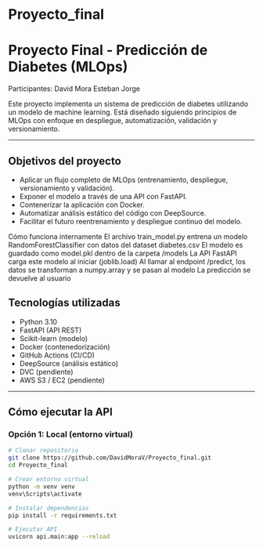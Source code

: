 # Proyecto_final
#  Proyecto Final - Predicción de Diabetes (MLOps)
Participantes:
David Mora
Esteban 
Jorge 

Este proyecto implementa un sistema de predicción de diabetes utilizando un modelo de machine learning. Está diseñado siguiendo principios de MLOps con enfoque en despliegue, automatización, validación y versionamiento.

---
##  Objetivos del proyecto

- Aplicar un flujo completo de MLOps (entrenamiento, despliegue, versionamiento y validación).
- Exponer el modelo a través de una API con FastAPI.
- Contenerizar la aplicación con Docker.
- Automatizar análisis estático del código con DeepSource.
- Facilitar el futuro reentrenamiento y despliegue continuo del modelo.

 Cómo funciona internamente
El archivo train_model.py entrena un modelo RandomForestClassifier con datos del dataset diabetes.csv
El modelo es guardado como model.pkl dentro de la carpeta /models
La API FastAPI carga este modelo al iniciar (joblib.load)
Al llamar al endpoint /predict, los datos se transforman a numpy.array y se pasan al modelo
La predicción se devuelve al usuario

##  Tecnologías utilizadas

- Python 3.10
- FastAPI (API REST)
- Scikit-learn (modelo)
- Docker (contenedorización)
- GitHub Actions (CI/CD)
- DeepSource (análisis estático)
- DVC (pendiente)
- AWS S3 / EC2 (pendiente)

---

##  Cómo ejecutar la API

###  Opción 1: Local (entorno virtual)

```bash
# Clonar repositorio
git clone https://github.com/DavidMoraV/Proyecto_final.git
cd Proyecto_final

# Crear entorno virtual
python -m venv venv
venv\Scripts\activate

# Instalar dependencias
pip install -r requirements.txt

# Ejecutar API
uvicorn api.main:app --reload

